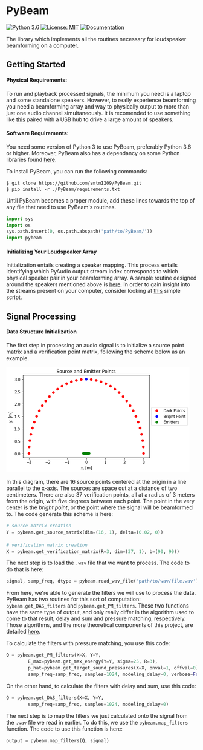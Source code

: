 # PyBeam
[![Python 3.6](https://img.shields.io/badge/python-3.6-blue.svg)](https://www.python.org/downloads/release/python-360/)
[![License: MIT](https://img.shields.io/badge/License-MIT-yellow.svg)](https://opensource.org/licenses/MIT)
[![Documentation](https://img.shields.io/badge/docs-up-green.svg)](https://smtm1209.github.io/PyBeam-Documentation/pybeam.html)

The library which implements all the routines necessary for loudspeaker beamforming on a computer. 

## Getting Started

#### Physical Requirements:

To run and playback processed signals, the minimum you need is a laptop and some standalone speakers. However, to really experience beamforming you need a beamforming array and way to physically output to more than just one audio channel simultaneously. It is recomended to use something like [this](https://www.amazon.com/gp/product/B010L4IXUS/ref=oh_aui_detailpage_o06_s00?ie=UTF8&psc=1) paired with a USB hub to drive a large amount of speakers. 

#### Software Requirements:

You need some version of Python 3 to use PyBeam, preferably Python 3.6 or higher. Moreover, PyBeam also has a dependancy on some Python libraries found [here](requirements.txt). 

To install PyBeam, you can run the following commands:
```
$ git clone https://github.com/smtm1209/PyBeam.git
$ pip install -r ./PyBeam/requirements.txt
```

Until PyBeam becomes a proper module, add these lines towards the top of any file that need to use PyBeam's routines. 
```python
import sys
import os
sys.path.insert(0, os.path.abspath('path/to/PyBeam/'))
import pybeam
```

#### Initializing Your Loudspeaker Array

Initialization entails creating a speaker mapping. This process entails identifying which PyAudio output stream index corresponds to which physical speaker pair in your beamforming array. A sample routine designed around the speakers mentioned above is [here](https://github.com/smtm1209/PyBeam-Raw/blob/master/mapGen.py). In order to gain insight into the streams present on your computer, consider looking at [this](https://github.com/smtm1209/PyBeam-Raw/blob/master/pyaudioinfo.py) simple script. 

## Signal Processing

#### Data Structure Initialization

The first step in processing an audio signal is to initialize a source point matrix and a verification point matrix, following the scheme below as an example. 

![Source and Verification Points](readme_docs/asset1.png)

In this diagram, there are 16 source points centered at the origin in a line parallel to the x-axis. The sources are space out at a distance of two centimeters. There are also 37 verification points, all at a radius of 3 meters from the origin, with five degrees between each point. The point in the very center is the _bright point_, or the point where the signal will be beamformed to. The code generate this scheme is here:

```python
# source matrix creation
Y = pybeam.get_source_matrix(dim=(16, 1), delta=(0.02, 0))

# verification matrix creation
X = pybeam.get_verification_matrix(R=3, dim=(37, 1), b=(90, 90))
```

The next step is to load the `.wav` file that we want to process. The code to do that is here:

```python
signal, samp_freq, dtype = pybeam.read_wav_file('path/to/wav/file.wav')
```

From here, we're able to generate the filters we will use to process the data. PyBeam has two routines for this sort of computation: `pybeam.get_DAS_filters` and `pybeam.get_PM_filters`. These two functions have the same type of output, and only really differ in the algorithm used to come to that result, delay and sum and pressure matching, respectively. Those algorithms, and the more theoretical components of this project, are detailed [here](article.pdf). 

To calculate the filters with pressure matching, you use this code:

```python
Q = pybeam.get_PM_filters(X=X, Y=Y,
        E_max=pybeam.get_max_energy(Y=Y, sigma=25, R=3),
        p_hat=pybeam.get_target_sound_pressures(X=X, onval=1, offval=0),
        samp_freq=samp_freq, samples=1024, modeling_delay=0, verbose=False)
```

On the other hand, to calculate the filters with delay and sum, use this code:

```python
Q = pybeam.get_DAS_filters(X=X, Y=Y,
        samp_freq=samp_freq, samples=1024, modeling_delay=0)
```

The next step is to map the filters we just calculated onto the signal from the `.wav` file we read in earlier. To do this, we use the `pybeam.map_filters` function. The code to use this function is here:

```python
output = pybeam.map_filters(Q, signal)
```







